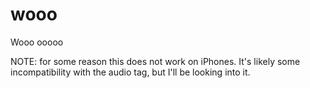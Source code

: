 # wooo
Wooo ooooo

NOTE: for some reason this does not work on iPhones. It's likely some incompatibility with the audio tag, but I'll be looking into it.
